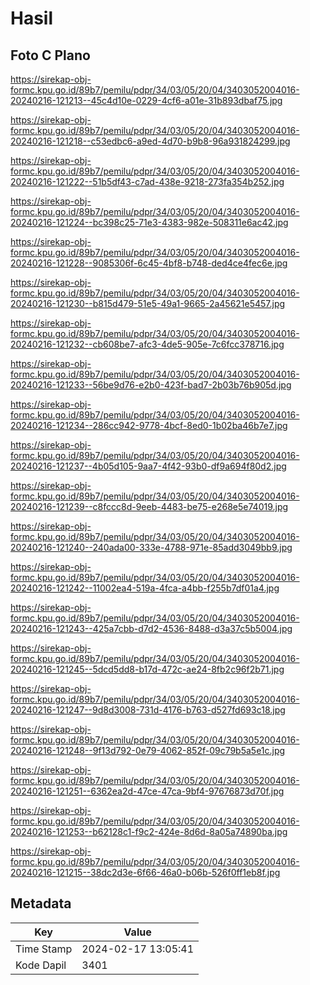 # Hasil

## Foto C Plano

https://sirekap-obj-formc.kpu.go.id/89b7/pemilu/pdpr/34/03/05/20/04/3403052004016-20240216-121213--45c4d10e-0229-4cf6-a01e-31b893dbaf75.jpg

https://sirekap-obj-formc.kpu.go.id/89b7/pemilu/pdpr/34/03/05/20/04/3403052004016-20240216-121218--c53edbc6-a9ed-4d70-b9b8-96a931824299.jpg

https://sirekap-obj-formc.kpu.go.id/89b7/pemilu/pdpr/34/03/05/20/04/3403052004016-20240216-121222--51b5df43-c7ad-438e-9218-273fa354b252.jpg

https://sirekap-obj-formc.kpu.go.id/89b7/pemilu/pdpr/34/03/05/20/04/3403052004016-20240216-121224--bc398c25-71e3-4383-982e-508311e6ac42.jpg

https://sirekap-obj-formc.kpu.go.id/89b7/pemilu/pdpr/34/03/05/20/04/3403052004016-20240216-121228--9085306f-6c45-4bf8-b748-ded4ce4fec6e.jpg

https://sirekap-obj-formc.kpu.go.id/89b7/pemilu/pdpr/34/03/05/20/04/3403052004016-20240216-121230--b815d479-51e5-49a1-9665-2a45621e5457.jpg

https://sirekap-obj-formc.kpu.go.id/89b7/pemilu/pdpr/34/03/05/20/04/3403052004016-20240216-121232--cb608be7-afc3-4de5-905e-7c6fcc378716.jpg

https://sirekap-obj-formc.kpu.go.id/89b7/pemilu/pdpr/34/03/05/20/04/3403052004016-20240216-121233--56be9d76-e2b0-423f-bad7-2b03b76b905d.jpg

https://sirekap-obj-formc.kpu.go.id/89b7/pemilu/pdpr/34/03/05/20/04/3403052004016-20240216-121234--286cc942-9778-4bcf-8ed0-1b02ba46b7e7.jpg

https://sirekap-obj-formc.kpu.go.id/89b7/pemilu/pdpr/34/03/05/20/04/3403052004016-20240216-121237--4b05d105-9aa7-4f42-93b0-df9a694f80d2.jpg

https://sirekap-obj-formc.kpu.go.id/89b7/pemilu/pdpr/34/03/05/20/04/3403052004016-20240216-121239--c8fccc8d-9eeb-4483-be75-e268e5e74019.jpg

https://sirekap-obj-formc.kpu.go.id/89b7/pemilu/pdpr/34/03/05/20/04/3403052004016-20240216-121240--240ada00-333e-4788-971e-85add3049bb9.jpg

https://sirekap-obj-formc.kpu.go.id/89b7/pemilu/pdpr/34/03/05/20/04/3403052004016-20240216-121242--11002ea4-519a-4fca-a4bb-f255b7df01a4.jpg

https://sirekap-obj-formc.kpu.go.id/89b7/pemilu/pdpr/34/03/05/20/04/3403052004016-20240216-121243--425a7cbb-d7d2-4536-8488-d3a37c5b5004.jpg

https://sirekap-obj-formc.kpu.go.id/89b7/pemilu/pdpr/34/03/05/20/04/3403052004016-20240216-121245--5dcd5dd8-b17d-472c-ae24-8fb2c96f2b71.jpg

https://sirekap-obj-formc.kpu.go.id/89b7/pemilu/pdpr/34/03/05/20/04/3403052004016-20240216-121247--9d8d3008-731d-4176-b763-d527fd693c18.jpg

https://sirekap-obj-formc.kpu.go.id/89b7/pemilu/pdpr/34/03/05/20/04/3403052004016-20240216-121248--9f13d792-0e79-4062-852f-09c79b5a5e1c.jpg

https://sirekap-obj-formc.kpu.go.id/89b7/pemilu/pdpr/34/03/05/20/04/3403052004016-20240216-121251--6362ea2d-47ce-47ca-9bf4-97676873d70f.jpg

https://sirekap-obj-formc.kpu.go.id/89b7/pemilu/pdpr/34/03/05/20/04/3403052004016-20240216-121253--b62128c1-f9c2-424e-8d6d-8a05a74890ba.jpg

https://sirekap-obj-formc.kpu.go.id/89b7/pemilu/pdpr/34/03/05/20/04/3403052004016-20240216-121215--38dc2d3e-6f66-46a0-b06b-526f0ff1eb8f.jpg


## Metadata

| Key        | Value               |
| ---------- | ------------------- |
| Time Stamp | 2024-02-17 13:05:41 |
| Kode Dapil | 3401                |



